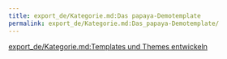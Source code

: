 ```yaml
---
title: export_de/Kategorie.md:Das papaya-Demotemplate
permalink: export_de/Kategorie.md:Das_papaya-Demotemplate/
---
```


[export_de/Kategorie.md:Templates und Themes entwickeln](export_de/Kategorie.md:Templates_und_Themes_entwickeln )